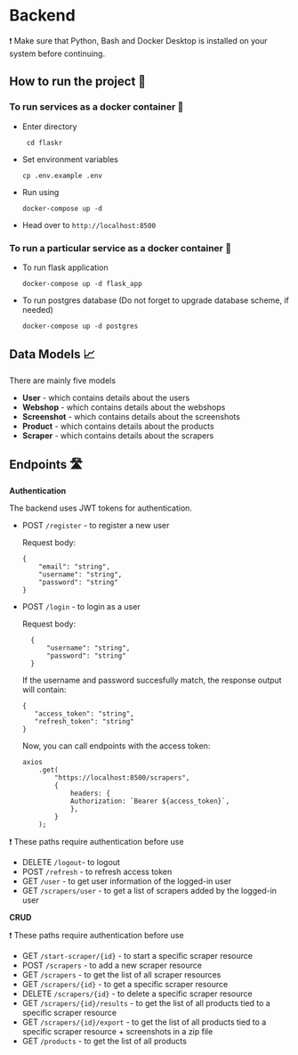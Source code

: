 # Backend
❗ Make sure that Python, Bash and Docker Desktop is installed on your system before continuing.

## How to run the project 🏇
### To run services as a docker container 🐳

* Enter directory

    ``` cd flaskr```

* Set environment variables
    
    ```cp .env.example .env```

* Run using

    ```docker-compose up -d```

* Head over to `http://localhost:8500`

### To run **a particular service** as a docker container 🐳

* To run flask application

     ```docker-compose up -d flask_app  ```

* To run postgres database (Do not forget to upgrade database scheme, if needed)

    ```docker-compose up -d postgres  ```

## Data Models 📈

There are mainly five models 

* **User** - which contains details about the users
* **Webshop** - which contains details about the webshops
* **Screenshot** - which contains details about the screenshots
* **Product** - which contains details about the products
* **Scraper** - which contains details about the scrapers

## Endpoints 🛣️

**Authentication**

The backend uses JWT tokens for authentication.
* POST `/register` - to register a new user

    Request body:
    ```
    {
        "email": "string",
        "username": "string",
        "password": "string"
    }
    ```

* POST `/login` - to login as a user

    Request body:

  ```
    {
        "username": "string",
        "password": "string"
    }
    ```
    
    If the username and password succesfully match, the response output will contain:
     ```
    {
        "access_token": "string",
        "refresh_token": "string"
    }
    ```

    Now, you can call endpoints with the access token:
    ```
    axios
        .get(
            "https://localhost:8500/scrapers",
            {
                headers: {
                Authorization: `Bearer ${access_token}`,
                },
            }
        );
    ```

❗ These paths require authentication before use
* DELETE `/logout`- to logout
* POST `/refresh` - to refresh access token
* GET `/user` - to get user information of the logged-in user
* GET `/scrapers/user` - to get a list of scrapers added by the logged-in user

**CRUD**

❗ These paths require authentication before use
* GET `/start-scraper/{id}` - to start a specific scraper resource
* POST `/scrapers` - to add a new scraper resource
* GET `/scrapers` - to get the list of all scraper resources
* GET `/scrapers/{id}` - to get a specific scraper resource
* DELETE `/scrapers/{id}` - to delete a specific scraper resource
* GET `/scrapers/{id}/results` - to get the list of all products tied to a specific scraper resource
* GET `/scrapers/{id}/export` - to get the list of all products tied to a specific scraper resource + screenshots in a zip file
* GET `/products` - to get the list of all products
